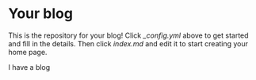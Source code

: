 # Your blog

This is the repository for your blog! Click *_config.yml* above to get started and fill in the details. Then click *index.md* and edit it to start creating your home page.

I have a blog
